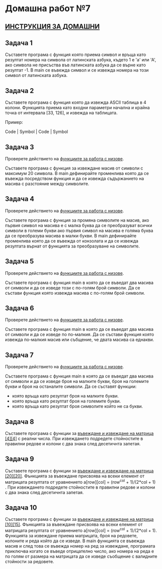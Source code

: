# Домашна работ №7

## [ИНСТРУКЦИЯ ЗА ДОМАШНИ](README.md)

## Задача 1

Съставете програма с функция която приема символ и връща като резултат номера на символа от латинската азбука, където 1 е 'а' или 'А', ако символа не присъства във латинската азбука да се върне като резултат -1. В main се въвежда символ и се извежда номера на този символ от латинската азбука.

## Задача 2

Съставете програма с функция която да извежда ASCII таблица в 4 колони. Функцията приема като входни параметри начална и крайна точка от интервала [33, 126], и извежда на таблицата.

Пример:

Code | Symbol | Code | Symbol

## Задача 3

Проверете действието на [функциите за работа с низове](../Chapters&Strategies/String).

Съставете програма с функция за извеждане масив от символи с максимум 20 символа. В main дефинирайте променлива която да се въвежда посредством функция и да се извежда съдържанието на масива с разстояние между символите.

## Задача 4

Проверете действието на [функциите за работа с низове](../Chapters&Strategies/String).

Съставете програма с функция за промяна символите на масив, ако първия символ на масива е с малка буква да се преобразуват всички символи в големи букви ако първия символ на масива е голяма буква да се преобразува масива в малки букви. В main дефинирайте променлива която да се въвежда от конзолата и да се извежда резултата върнат от функцията за преобразуване на символите.

## Задача 5

Проверете действието на [функциите за работа с низове](../Chapters&Strategies/String).

Съставете програма с функция main в която да се въведат два масива от символи и да се изведе този с по-голям брой символи. Да се състави функция която извежда масива с по-голям брой символи.

## Задача 6

Проверете действието на [функциите за работа с низове](../Chapters&Strategies/String).

Съставете програма с функция main в която да се въведат два масива от символи и да се изведе по по-малкия. Да се състави функция която извежда по-малкия масив или събщение, че двата масива са еднакви.

## Задача 7

Проверете действието на [функциите за работа с низове](../Chapters&Strategies/String).

Съставете програма с функция main в която да се въведат два масива от символи и да се изведе броя на малките букви, броя на големите букви и броя на останалите символи. Да се съставят функции:
- която връща като резултат броя на малките букви.
- която връща като резултат броя на големите букви.
- която връща като резултат броя символите който не са букви.

## Задача 8

Съставете програма с функции за [въвеждане и извеждане на матрица [4][4]](../Chapters&Strategies/MultidimensionalArrays) с реални числа. При извеждането подредете стойностите в правилни редове и колони с два знака след десетичнта запетая. 

## Задача 9

Съставете програма с функции за [въвеждане и извеждане на матрица [20][20]](../Chapters&Strategies/MultidimensionalArrays). Фънкцията за въвеждане присвоява на всеки елемент от матрицата резултата от уравнението a[row][col] = (row<sup>col</sup> + 1)/(2*col + 1) . При извеждането подредете стойностите в правилни редове и колони с два знака след десетичнта запетая. 

## Задача 10

Съставете програма с функции за [въвеждане и извеждане на матрица [10][15]](../Chapters&Strategies/MultidimensionalArrays). Фънкцията за въвеждане присвоява на всеки елемент от матрицата резултата от уравнението a[row][col] = (row<sup>col</sup> + 1)/(2*col + 1). Функцията за извеждане приема матрицата, броя на редовете, колоните и реда който да се изведе. В main функцията се въвежда масив и след това се въвежда номер на ред за извеждане, програмата приключва когато се въведе отрицателно число, ако номера на реда е по голям от размера на матрицата да се изведе съобщение с валидните стойности за редовете.
